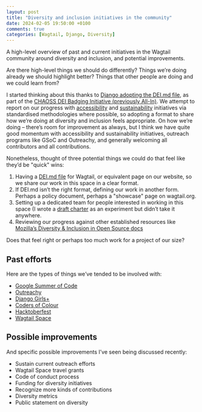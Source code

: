 ```yaml
---
layout: post
title: "Diversity and inclusion initiatives in the community"
date: 2024-02-05 19:50:00 +0100
comments: true
categories: [Wagtail, Django, Diversity]
---
```


A high-level overview of past and current initiatives in the Wagtail community around diversity and inclusion, and potential improvements.

<!-- more -->

Are there high-level things we should do differently? Things we’re doing already we should highlight better? Things that other people are doing and we could learn from?

I started thinking about this thanks to [Django adopting the DEI.md file](https://github.com/django/.github/pull/2), as part of the [CHAOSS DEI Badging Initiative (previously All-In)](https://badging.chaoss.community/project-badging/dei-file). We attempt to report on our progress with [accessibility](https://wagtail.org/accessibility/) and [sustainability](https://wagtail.org/sustainability/) initiatives via standardised methodologies where possible, so adopting a format to share how we’re doing at diversity and inclusion feels appropriate. On how we’re doing – there’s room for improvement as always, but I think we have quite good momentum with accessibility and sustainability initiatives, outreach programs like GSoC and Outreachy, and generally welcoming all contributors and all contributions.

Nonetheless, thought of three potential things we could do that feel like they’d be "quick" wins:

1. Having a [DEI.md file](https://badging.chaoss.community/project-badging/dei-file) for Wagtail, or equivalent page on our website, so we share our work in this space in a clear format.
2. If DEI.md isn’t the right format, defining our work in another form. Perhaps a policy document, perhaps a "showcase" page on wagtail.org.
3. Setting up a dedicated team for people interested in working in this space (I wrote a [draft charter](https://gist.github.com/thibaudcolas/993900190491ad21153c3f6bdf3ae49e) as an experiment but didn’t take it anywhere.
4. Reviewing our progress against other established resources like [Mozilla’s Diversity & Inclusion in Open Source docs](https://github.com/mozilla/inclusion)

Does that feel right or perhaps too much work for a project of our size?

## Past efforts

Here are the types of things we’ve tended to be involved with:

- [Google Summer of Code](https://github.com/wagtail/gsoc)
- [Outreachy](https://github.com/wagtail/outreachy)
- [Django Girls+](https://tutorial-extensions.djangogirls.org/en/add_wagtail_to_your_website/)
- [Coders of Colour](https://intro-wagtail.netlify.app/)
- [Hacktoberfest](https://hacktoberfest.com/)
- [Wagtail Space](https://www.wagtail.space/)

## Possible improvements

And specific possible improvements I’ve seen being discussed recently:

- Sustain current outreach efforts
- Wagtail Space travel grants
- Code of conduct process
- Funding for diversity initiatives
- Recognize more kinds of contributions
- Diversity metrics
- Public statement on diversity
